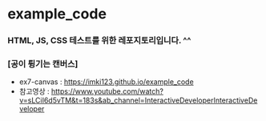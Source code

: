 # example_code
### HTML, JS, CSS 테스트를 위한 레포지토리입니다. ^^


### [공이 튕기는 캔버스]
- ex7-canvas : https://imki123.github.io/example_code
- 참고영상 : https://www.youtube.com/watch?v=sLCiI6d5vTM&t=183s&ab_channel=InteractiveDeveloperInteractiveDeveloper
